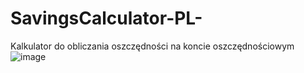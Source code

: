 # SavingsCalculator-PL-
Kalkulator do obliczania oszczędności na koncie oszczędnościowym
![image](https://user-images.githubusercontent.com/101987194/196513905-cd4fd6a1-5ec0-4146-a5aa-0a7d02d77ce8.png)
